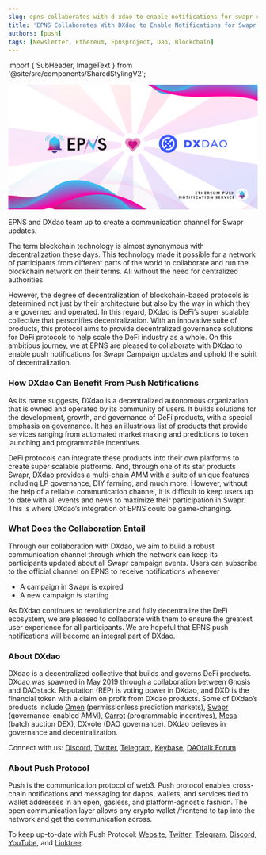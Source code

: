 ```yaml
---
slug: epns-collaborates-with-d-xdao-to-enable-notifications-for-swapr-campaign-updates
title: 'EPNS Collaborates With DXdao to Enable Notifications for Swapr Campaign Updates'
authors: [push]
tags: [Newsletter, Ethereum, Epnsproject, Dao, Blockchain]
---
```

import { SubHeader, ImageText } from '@site/src/components/SharedStylingV2';

![Docusaurus Image](./cover-image.png)

<!--truncate-->

<SubHeader>EPNS and DXdao team up to create a communication channel for Swapr updates.</SubHeader>

The term blockchain technology is almost synonymous with decentralization these days. This technology made it possible for a network of participants from different parts of the world to collaborate and run the blockchain network on their terms. All without the need for centralized authorities.

However, the degree of decentralization of blockchain-based protocols is determined not just by their architecture but also by the way in which they are governed and operated. In this regard, DXdao is DeFi’s super scalable collective that personifies decentralization. With an innovative suite of products, this protocol aims to provide decentralized governance solutions for DeFi protocols to help scale the DeFi industry as a whole. On this ambitious journey, we at EPNS are pleased to collaborate with DXdao to enable push notifications for Swapr Campaign updates and uphold the spirit of decentralization.

### How DXdao Can Benefit From Push Notifications
As its name suggests, DXdao is a decentralized autonomous organization that is owned and operated by its community of users. It builds solutions for the development, growth, and governance of DeFi products, with a special emphasis on governance. It has an illustrious list of products that provide services ranging from automated market making and predictions to token launching and programmable incentives.

DeFi protocols can integrate these products into their own platforms to create super scalable platforms. And, through one of its star products Swapr, DXdao provides a multi-chain AMM with a suite of unique features including LP governance, DIY farming, and much more. However, without the help of a reliable communication channel, it is difficult to keep users up to date with all events and news to maximize their participation in Swapr. This is where DXdao’s integration of EPNS could be game-changing.

### What Does the Collaboration Entail
Through our collaboration with DXdao, we aim to build a robust communication channel through which the network can keep its participants updated about all Swapr campaign events. Users can subscribe to the official channel on EPNS to receive notifications whenever

- A campaign in Swapr is expired
- A new campaign is starting

As DXdao continues to revolutionize and fully decentralize the DeFi ecosystem, we are pleased to collaborate with them to ensure the greatest user experience for all participants. We are hopeful that EPNS push notifications will become an integral part of DXdao.

### About DXdao
DXdao is a decentralized collective that builds and governs DeFi products. DXdao was spawned in May 2019 through a collaboration between Gnosis and DAOstack. Reputation (REP) is voting power in DXdao, and DXD is the financial token with a claim on profit from DXdao products. Some of DXdao’s products include [Omen](https://omen.eth.limo/) (permissionless prediction markets), [Swapr](https://swapr.eth.limo/) (governance-enabled AMM), [Carrot](https://carrot.eth.limo/) (programmable incentives), [Mesa](https://mesa.eth.limo/) (batch auction DEX), DXvote (DAO governance). DXdao believes in governance and decentralization.

Connect with us: [Discord](http://discord.gg/4QXEJQkvHH), [Twitter](https://twitter.com/Dxdao_), [Telegram](https://t.me/dxDAO), [Keybase](https://keybase.io/team/dx_dao), [DAOtalk Forum](https://daotalk.org/c/daos/dx-dao/15)


### About Push Protocol

Push is the communication protocol of web3. Push protocol enables cross-chain notifications and messaging for dapps, wallets, and services tied to wallet addresses in an open, gasless, and platform-agnostic fashion. The open communication layer allows any crypto wallet /frontend to tap into the network and get the communication across.

To keep up-to-date with Push Protocol: [Website](https://push.org/), [Twitter](https://twitter.com/pushprotocol), [Telegram](https://t.me/epnsproject), [Discord](https://discord.gg/pushprotocol), [YouTube](https://www.youtube.com/c/EthereumPushNotificationService), and [Linktree](https://linktr.ee/pushprotocol).


